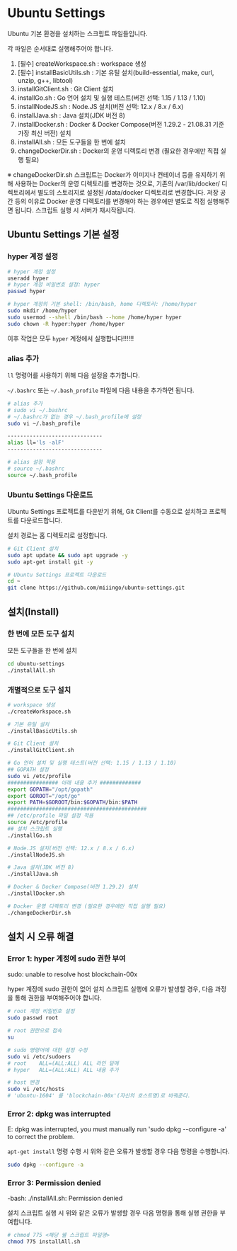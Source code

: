 # Ubuntu Settings

Ubuntu 기본 환경을 설치하는 스크립트 파일들입니다.

각 파일은 순서대로 실행해주어야 합니다.

1. [필수] createWorkspace.sh : workspace 생성
2. [필수] installBasicUtils.sh : 기본 유틸 설치(build-essential, make, curl, unzip, g++, libtool)
3. installGitClient.sh : Git Client 설치
4. installGo.sh : Go 언어 설치 및 실행 테스트(버전 선택: 1.15 / 1.13 / 1.10)
5. installNodeJS.sh : Node.JS 설치(버전 선택: 12.x / 8.x / 6.x)
6. installJava.sh : Java 설치(JDK 버전 8)
7. installDocker.sh : Docker & Docker Compose(버전 1.29.2 - 21.08.31 기준 가장 최신 버전) 설치
8. installAll.sh : 모든 도구들을 한 번에 설치
9. changeDockerDir.sh : Docker의 운영 디렉토리 변경 (필요한 경우에만 직접 실행 필요)

※ changeDockerDir.sh 스크립트는 Docker가 이미지나 컨테이너 등을 유지하기 위해 사용하는 Docker의 운영 디렉토리를 변경하는 것으로, 기존의 /var/lib/docker/ 디렉토리에서 별도의 스토리지로 설정된 /data/docker 디렉토리로 변경합니다. 저장 공간 등의 이유로 Docker 운영 디렉토리를 변경해야 하는 경우에만 별도로 직접 실행해주면 됩니다. 스크립트 실행 시 서버가 재시작됩니다.


## Ubuntu Settings 기본 설정

### hyper 계정 설정

```sh
# hyper 계정 설정
useradd hyper
# hyper 계정 비밀번호 설정: hyper
passwd hyper

# hyper 계정의 기본 shell: /bin/bash, home 디렉토리: /home/hyper
sudo mkdir /home/hyper
sudo usermod --shell /bin/bash --home /home/hyper hyper
sudo chown -R hyper:hyper /home/hyper

```

이후 작업은 모두 `hyper` 계정에서 실행합니다!!!!!!


### alias 추가

`ll` 명령어를 사용하기 위해 다음 설정을 추가합니다.

`~/.bashrc` 또는 `~/.bash_profile` 파일에 다음 내용을 추가하면 됩니다.

```sh
# alias 추가
# sudo vi ~/.bashrc
# ~/.bashrc가 없는 경우 ~/.bash_profile에 설정
sudo vi ~/.bash_profile

------------------------------
alias ll='ls -alF'
------------------------------

# alias 설정 적용
# source ~/.bashrc
source ~/.bash_profile

```


### Ubuntu Settings 다운로드

Ubuntu Settings 프로젝트를 다운받기 위해, Git Client를 수동으로 설치하고 프로젝트를 다운로드합니다.

설치 경로는 홈 디렉토리로 설정합니다.

```sh
# Git Client 설치
sudo apt update && sudo apt upgrade -y
sudo apt-get install git -y

# Ubuntu Settings 프로젝트 다운로드
cd ~
git clone https://github.com/miiingo/ubuntu-settings.git
```


## 설치(Install)


### 한 번에 모든 도구 설치

모든 도구들을 한 번에 설치
```sh
cd ubuntu-settings
./installAll.sh

```

### 개별적으로 도구 설치

```sh
# workspace 생성
./createWorkspace.sh

# 기본 유틸 설치
./installBasicUtils.sh

# Git Client 설치
./installGitClient.sh

# Go 언어 설치 및 실행 테스트(버전 선택: 1.15 / 1.13 / 1.10)
## GOPATH 설정
sudo vi /etc/profile
################ 아래 내용 추가 #############
export GOPATH="/opt/gopath"
export GOROOT="/opt/go"
export PATH=$GOROOT/bin:$GOPATH/bin:$PATH
############################################
## /etc/profile 파일 설정 적용
source /etc/profile
## 설치 스크립트 실행
./installGo.sh

# Node.JS 설치(버전 선택: 12.x / 8.x / 6.x)
./installNodeJS.sh

# Java 설치(JDK 버전 8)
./installJava.sh

# Docker & Docker Compose(버전 1.29.2) 설치
./installDocker.sh

# Docker 운영 디렉토리 변경 (필요한 경우에만 직접 실행 필요)
./changeDockerDir.sh

```


## 설치 시 오류 해결


### Error 1: hyper 계정에 sudo 권한 부여

sudo: unable to resolve host blockchain-00x

hyper 계정에 sudo 권한이 없어 설치 스크립트 실행에 오류가 발생할 경우, 다음 과정을 통해 권한을 부여해주어야 합니다.

```sh
# root 계정 비밀번호 설정
sudo passwd root

# root 권한으로 접속
su

# sudo 명령어에 대한 설정 수정
sudo vi /etc/sudoers
# root    ALL=(ALL:ALL) ALL 라인 밑에
# hyper   ALL=(ALL:ALL) ALL 내용 추가

# host 변경
sudo vi /etc/hosts
# 'ubuntu-1604' 를 'blockchain-00x'(자신의 호스트명)로 바꿔준다.

```


### Error 2: dpkg was interrupted 

E: dpkg was interrupted, you must manually run 'sudo dpkg --configure -a' to correct the problem.

`apt-get install` 명령 수행 시 위와 같은 오류가 발생할 경우 다음 명령을 수행합니다.

```sh
sudo dpkg --configure -a

```


### Error 3: Permission denied

-bash: ./installAll.sh: Permission denied

설치 스크립트 실행 시 위와 같은 오류가 발생할 경우 다음 명령을 통해 실행 권한을 부여합니다.

```sh
# chmod 775 <해당 쉘 스크립트 파일명>
chmod 775 installAll.sh

```
